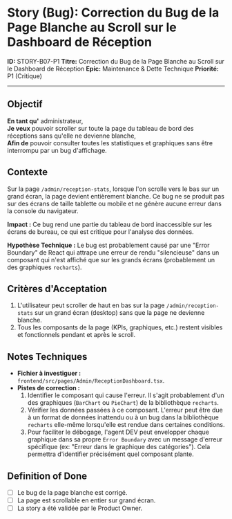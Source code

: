 # Story (Bug): Correction du Bug de la Page Blanche au Scroll sur le Dashboard de Réception

**ID:** STORY-B07-P1
**Titre:** Correction du Bug de la Page Blanche au Scroll sur le Dashboard de Réception
**Epic:** Maintenance & Dette Technique
**Priorité:** P1 (Critique)

---

## Objectif

**En tant qu'** administrateur,  
**Je veux** pouvoir scroller sur toute la page du tableau de bord des réceptions sans qu'elle ne devienne blanche,  
**Afin de** pouvoir consulter toutes les statistiques et graphiques sans être interrompu par un bug d'affichage.

## Contexte

Sur la page `/admin/reception-stats`, lorsque l'on scrolle vers le bas sur un grand écran, la page devient entièrement blanche. Ce bug ne se produit pas sur des écrans de taille tablette ou mobile et ne génère aucune erreur dans la console du navigateur.

**Impact :** Ce bug rend une partie du tableau de bord inaccessible sur les écrans de bureau, ce qui est critique pour l'analyse des données.

**Hypothèse Technique :** Le bug est probablement causé par une "Error Boundary" de React qui attrape une erreur de rendu "silencieuse" dans un composant qui n'est affiché que sur les grands écrans (probablement un des graphiques `recharts`).

## Critères d'Acceptation

1.  L'utilisateur peut scroller de haut en bas sur la page `/admin/reception-stats` sur un grand écran (desktop) sans que la page ne devienne blanche.
2.  Tous les composants de la page (KPIs, graphiques, etc.) restent visibles et fonctionnels pendant et après le scroll.

## Notes Techniques

-   **Fichier à investiguer :** `frontend/src/pages/Admin/ReceptionDashboard.tsx`.
-   **Pistes de correction :**
    1.  Identifier le composant qui cause l'erreur. Il s'agit probablement d'un des graphiques (`BarChart` ou `PieChart`) de la bibliothèque `recharts`.
    2.  Vérifier les données passées à ce composant. L'erreur peut être due à un format de données inattendu ou à un bug dans la bibliothèque `recharts` elle-même lorsqu'elle est rendue dans certaines conditions.
    3.  Pour faciliter le débogage, l'agent DEV peut envelopper chaque graphique dans sa propre `Error Boundary` avec un message d'erreur spécifique (ex: "Erreur dans le graphique des catégories"). Cela permettra d'identifier précisément quel composant plante.

## Definition of Done

- [ ] Le bug de la page blanche est corrigé.
- [ ] La page est scrollable en entier sur grand écran.
- [ ] La story a été validée par le Product Owner.
